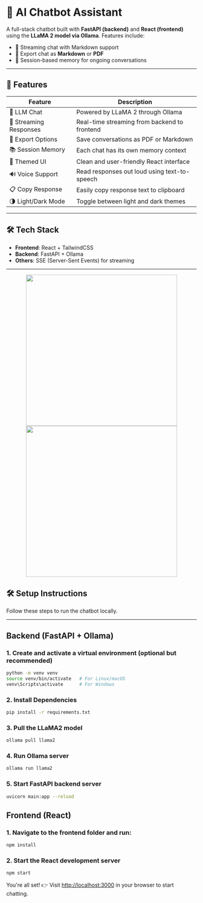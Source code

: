 # 🧠 AI Chatbot Assistant

A full-stack chatbot built with **FastAPI (backend)** and **React (frontend)** using the **LLaMA 2 model via Ollama**. Features include:

- 💬 Streaming chat with Markdown support  
- 📝 Export chat as **Markdown** or **PDF**  
- 🧠 Session-based memory for ongoing conversations  

---

## 🚀 Features

| Feature | Description |
|--------|-------------|
| 🧠 LLM Chat | Powered by LLaMA 2 through Ollama |
| 🔁 Streaming Responses | Real-time streaming from backend to frontend |
| 📝 Export Options | Save conversations as PDF or Markdown |
| 📚 Session Memory | Each chat has its own memory context |
| 🎨 Themed UI | Clean and user-friendly React interface |
| 🔊 Voice Support | Read responses out loud using text-to-speech |
| 📋 Copy Response | Easily copy response text to clipboard |
| 🌗 Light/Dark Mode | Toggle between light and dark themes |


---

## 🛠️ Tech Stack

- **Frontend**: React + TailwindCSS  
- **Backend**: FastAPI + Ollama    
- **Others**: SSE (Server-Sent Events) for streaming

---

<p align="center">
  <img src="https://github.com/user-attachments/assets/34ea3e03-9624-4425-9ea3-a947343816f5" width="400" />
  <img src="https://github.com/user-attachments/assets/ed4a6d42-7716-4ad4-b6a5-6c020080f513" width="400" />
</p>

## 🛠️ Setup Instructions

Follow these steps to run the chatbot locally.

---

## Backend (FastAPI + Ollama)

### 1. Create and activate a virtual environment (optional but recommended)

```bash
python -m venv venv
source venv/bin/activate   # For Linux/macOS
venv\Scripts\activate      # For Windows
```
### 2. Install Dependencies
```bash
pip install -r requirements.txt
```
### 3. Pull the LLaMA2 model
```bash
ollama pull llama2
```
### 4. Run Ollama server
```bash
ollama run llama2
```
### 5. Start FastAPI backend server
```bash 
uvicorn main:app --reload
```
## Frontend (React)
### 1. Navigate to the frontend folder and run:
```bash 
npm install
```
### 2. Start the React development server
```bash
npm start
```
You're all set! 
👉 Visit [http://localhost:3000](http://localhost:3000) in your browser to start chatting.

